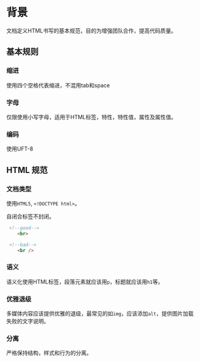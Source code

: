 # 背景

文档定义HTML书写的基本规范，目的为增强团队合作，提高代码质量。

## 基本规则

### 缩进

使用四个空格代表缩进，不混用tab和space

### 字母

仅限使用小写字母，适用于HTML标签，特性，特性值，属性及属性值。

### 编码

使用UFT-8

## HTML 规范

### 文档类型

使用`HTML5`, `<!DOCTYPE html>`。

自闭合标签不封闭。

```html
 <!--good-->
	<br>

 <!--bad-->
	<br />

```

### 语义

语义化使用HTML标签，段落元素就应该用`p`，标题就应该用`h1`等。

### 优雅退级

多媒体内容应该提供优雅的退级，最常见的如`img`，应该添加`alt`，提供图片加载失败的文字说明。

### 分离

严格保持结构，样式和行为的分离。


